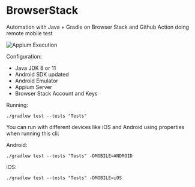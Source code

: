 # BrowserStack
Automation with Java + Gradle on Browser Stack and Github Action doing remote mobile test

![Appium Execution](https://github.com/tassioplima/automation-java-gradle/workflows/Gradle/badge.svg)


Configuration: 

- Java JDK 8 or 11
- Android SDK updated
- Android Emulator
- Appium Server
- Browser Stack Account and Keys

Running:

```
./gradlew test --tests "Tests"
```

You can run with different devices like iOS and Android using properties when running this cli:

Android: 

```
./gradlew test --tests "Tests" -DMOBILE=ANDROID
```

iOS: 

```
./gradlew test --tests "Tests" -DMOBILE=iOS
```



